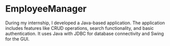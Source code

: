 # EmployeeManager
During my internship, I developed a Java-based application. The application includes features like CRUD operations, search functionality, and basic authentication. It uses Java with JDBC for database connectivity and Swing for the GUI.

